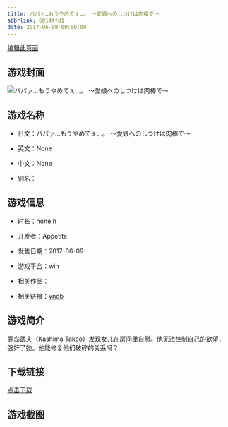 ```yaml
---
title: パパァ…もうやめてぇ…。 ～愛娘へのしつけは肉棒で～
abbrlink: 6014ffd1
date: 2017-06-09 00:00:00
---
```

[编辑此页面](https://github.com/ACG-3/ADV3-source/blob/main/source/_posts/games/%E3%83%91%E3%83%91%E3%82%A1%E2%80%A6%E3%82%82%E3%81%86%E3%82%84%E3%82%81%E3%81%A6%E3%81%87%E2%80%A6%E3%80%82%20%EF%BD%9E%E6%84%9B%E5%A8%98%E3%81%B8%E3%81%AE%E3%81%97%E3%81%A4%E3%81%91%E3%81%AF%E8%82%89%E6%A3%92%E3%81%A7%EF%BD%9E.md)

## 游戏封面

![パパァ…もうやめてぇ…。 ～愛娘へのしつけは肉棒で～](https://pan.timero.xyz/d/onedrive/img_lib_001/%E3%83%91%E3%83%91%E3%82%A1%E2%80%A6%E3%82%82%E3%81%86%E3%82%84%E3%82%81%E3%81%A6%E3%81%87%E2%80%A6%E3%80%82%20%EF%BD%9E%E6%84%9B%E5%A8%98%E3%81%B8%E3%81%AE%E3%81%97%E3%81%A4%E3%81%91%E3%81%AF%E8%82%89%E6%A3%92%E3%81%A7%EF%BD%9E_cover.avif)


## 游戏名称

- 日文：パパァ…もうやめてぇ…。 ～愛娘へのしつけは肉棒で～
- 英文：None
- 中文：None

- 别名：


## 游戏信息

- 时长：none h
- 开发者：Appetite
- 发售日期：2017-06-09
- 游戏平台：win
- 相关作品：

- 相关链接：[vndb](https://vndb.org/v21278)


## 游戏简介

鹿岛武夫（Kashima Takeo）发现女儿在房间里自慰。他无法控制自己的欲望，强奸了她。他能修复他们破碎的关系吗？


## 下载链接

[点击下载](https://pan.timero.xyz/onedrive/adv_lib_001/%E3%83%91%E3%83%91%E3%82%A1%E2%80%A6%E3%82%82%E3%81%86%E3%82%84%E3%82%81%E3%81%A6%E3%81%87%E2%80%A6%E3%80%82%20%EF%BD%9E%E6%84%9B%E5%A8%98%E3%81%B8%E3%81%AE%E3%81%97%E3%81%A4%E3%81%91%E3%81%AF%E8%82%89%E6%A3%92%E3%81%A7%EF%BD%9E)


## 游戏截图


